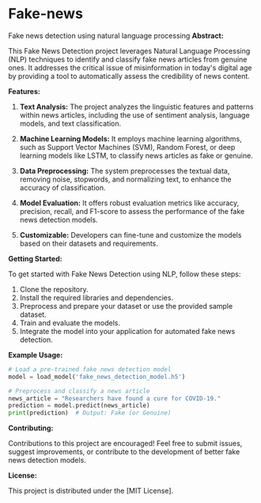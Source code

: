# Fake-news
Fake news detection using natural language processing 
**Abstract:**

This Fake News Detection project leverages Natural Language Processing (NLP) techniques to identify and classify fake news articles from genuine ones. It addresses the critical issue of misinformation in today's digital age by providing a tool to automatically assess the credibility of news content.

**Features:**

1. **Text Analysis:** The project analyzes the linguistic features and patterns within news articles, including the use of sentiment analysis, language models, and text classification.

2. **Machine Learning Models:** It employs machine learning algorithms, such as Support Vector Machines (SVM), Random Forest, or deep learning models like LSTM, to classify news articles as fake or genuine.

3. **Data Preprocessing:** The system preprocesses the textual data, removing noise, stopwords, and normalizing text, to enhance the accuracy of classification.

4. **Model Evaluation:** It offers robust evaluation metrics like accuracy, precision, recall, and F1-score to assess the performance of the fake news detection models.

5. **Customizable:** Developers can fine-tune and customize the models based on their datasets and requirements.

**Getting Started:**

To get started with Fake News Detection using NLP, follow these steps:

1. Clone the repository.
2. Install the required libraries and dependencies.
3. Preprocess and prepare your dataset or use the provided sample dataset.
4. Train and evaluate the models.
5. Integrate the model into your application for automated fake news detection.

**Example Usage:**

```python
# Load a pre-trained fake news detection model
model = load_model('fake_news_detection_model.h5')

# Preprocess and classify a news article
news_article = "Researchers have found a cure for COVID-19."
prediction = model.predict(news_article)
print(prediction)  # Output: Fake (or Genuine)
```

**Contributing:**

Contributions to this project are encouraged! Feel free to submit issues, suggest improvements, or contribute to the development of better fake news detection models.

**License:**

This project is distributed under the [MIT License].
